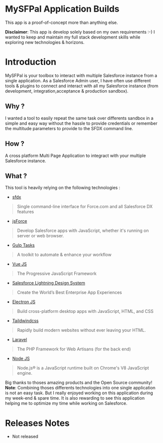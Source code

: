 # MySFPal Application Builds
This app is a proof-of-concept more than anything else.

__Disclaimer__: 
This app is develop solely based on my own requirements :-) 
I wanted to keep and maintain my full stack development skills while exploring new technologies & horizons.

# Introduction
MySFPal is your toolbox to interact with multiple Salesforce instance from a single application.
As a Salesforce Admin user, I have often use different tools & plugins to connect and interact with 
all my Salesforce instance (from development, integration,acceptance & production sandbox).

## Why ?
I wanted a tool to easily repeat the same task over differents sandbox in a simple and easy way without 
the hassle to provide credentials or remember the multitude parameters to provide to the SFDX command line. 
  
## How ?
A cross platform Multi Page Application to integract with your multiple Salesforce instance.

## What ?
This tool is heavily relying on the following technologies :
* [sfdx](https://developer.salesforce.com/tools/sfdxcli)
> Single command-line interface for Force.com and all Salesforce DX features
* [jsForce](https://jsforce.github.io/)
> Develop Salesforce apps with JavaScript, whether it's running on server or web browser. 
* [Gulp Tasks](https://gulpjs.com/) 
> A toolkit to automate & enhance your workflow
* [Vue JS](https://vuejs.org/) 
> The Progressive JavaScript Framework
* [Salesforce Lightning Design System](https://www.lightningdesignsystem.com/) 
> Create the World’s Best Enterprise App Experiences
* [Electron JS](https://vuejs.org/)
> Build cross-platform desktop apps with JavaScript, HTML, and CSS
* [Taildwindcss](https://tailwindcss.com/)
> Rapidly build modern websites without ever leaving your HTML.
* [Laravel](https://laravel.com/)
> The PHP Framework for Web Artisans (for the back end)
* [Node JS](https://nodejs.org/en/)
> Node.js® is a JavaScript runtime built on Chrome's V8 JavaScript engine.

Big thanks to thoses amazing products and the Open Source community!
__Note__: Combining thoses differents technologies into one single application is not an easy task. 
But I really enjoyed working on this application during my week-end & spare time. 
It is also rewarding to see this application helping me to optimize my time while working on Salesforce.

# Releases Notes
* Not released
